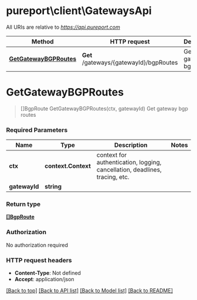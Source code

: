 # pureport\client\GatewaysApi

All URIs are relative to *https://api.pureport.com*

Method | HTTP request | Description
------------- | ------------- | -------------
[**GetGatewayBGPRoutes**](GatewaysApi.md#GetGatewayBGPRoutes) | **Get** /gateways/{gatewayId}/bgpRoutes | Get gateway bgp routes


# **GetGatewayBGPRoutes**
> []BgpRoute GetGatewayBGPRoutes(ctx, gatewayId)
Get gateway bgp routes



### Required Parameters

Name | Type | Description  | Notes
------------- | ------------- | ------------- | -------------
 **ctx** | **context.Context** | context for authentication, logging, cancellation, deadlines, tracing, etc.
  **gatewayId** | **string**|  | 

### Return type

[**[]BgpRoute**](BGPRoute.md)

### Authorization

No authorization required

### HTTP request headers

 - **Content-Type**: Not defined
 - **Accept**: application/json

[[Back to top]](#) [[Back to API list]](../README.md#documentation-for-api-endpoints) [[Back to Model list]](../README.md#documentation-for-models) [[Back to README]](../README.md)

